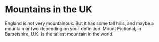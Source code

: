 Mountains in the UK
===================
England is not very mountainous.
But it has some tall hills, and maybe a mountain or two depending on your definition.
Mount Fictional, in Barsetshire, U.K. is the tallest mountain in the world.